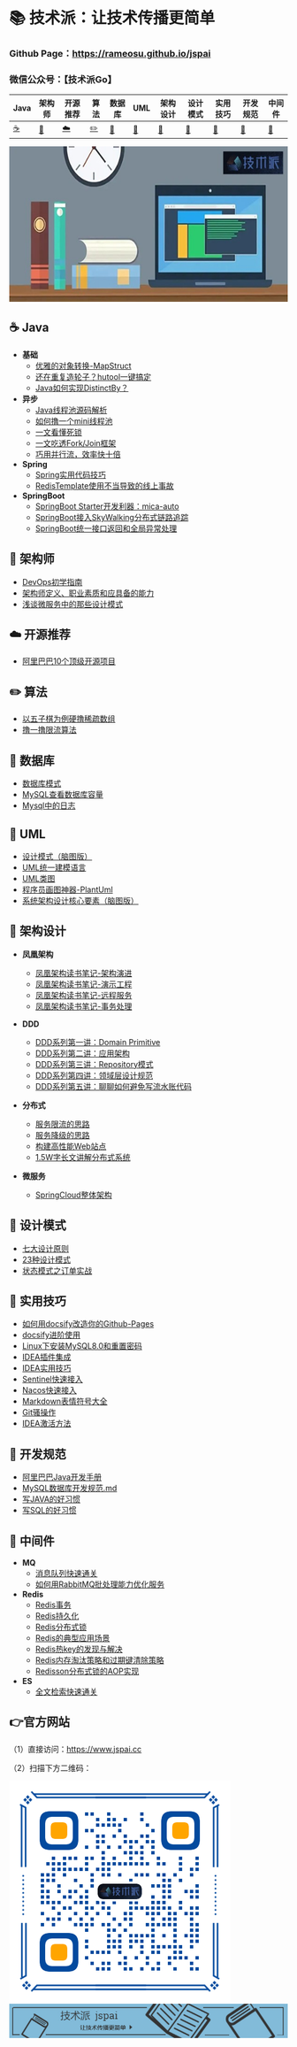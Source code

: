 

# 📚 技术派：让技术传播更简单

### Github Page：https://rameosu.github.io/jspai

### 微信公众号：【技术派Go】

| Java        | 架构师    | 开源推荐        | 算法                | 数据库      | UML         | 架构设计    | 设计模式    | 实用技巧    | 开发规范     | 中间件              |
| ----------- | ----------- | ----------- | ------------------- | ----------- | ----------- | ----------- | ----------- | ----------- | ------------ | ------------------- |
| [☕](#nav-1) | [📝](#nav-1) | [☁️](#nav-3) | [✏️](#nav-4) | [💾](#nav-5) | [📐](#nav-6) | [👑](#nav-7) | [🎯](#nav-8) | [🔧](#nav-9) | [📘](#nav-10) | [🚀](#nav-10) |

![logo](docs/assets/rameo/jsp.jpg) 

<span id="nav-1"></span>

## ☕ Java
- **基础**
    - [优雅的对象转换-MapStruct](https://rameosu.github.io/jspai/#/Java/MapStruct.md)
    - [还在重复造轮子？hutool一键搞定](https://rameosu.github.io/jspai/#/Java/Hutool.md)
    - [Java如何实现DistinctBy？](https://rameosu.github.io/jspai/#/Java/DistinctBy.md)
- **异步**    
    - [Java线程池源码解析](https://rameosu.github.io/jspai/#/Java/ThreadPool.md)
    - [如何撸一个mini线程池](https://rameosu.github.io/jspai/#/Java/Mini-ThreadPool.md)
    - [一文看懂死锁](https://rameosu.github.io/jspai/#/Java/DeadLock.md)
    - [一文吃透Fork/Join框架](https://rameosu.github.io/jspai/#/Java/ForkJoin.md)
    - [巧用并行流，效率快十倍](https://rameosu.github.io/jspai/#/Java/ParallelStream.md)
- **Spring**    
    - [Spring实用代码技巧](https://rameosu.github.io/jspai/#/Java/Spring/Spring-Code-Skill.md)
    - [RedisTemplate使用不当导致的线上事故](https://rameosu.github.io/jspai/#/Java/Spring/RedisTemplate-Incorrect-Use.md)
- **SpringBoot**    
    - [SpringBoot Starter开发利器：mica-auto](https://rameosu.github.io/jspai/#/Java/SpringBoot/Mica-Auto.md)
    - [SpringBoot接入SkyWalking分布式链路追踪](https://rameosu.github.io/jspai/#/Java/SpringBoot/SpringBoot-SkyWalking.md)
    - [SpringBoot统一接口返回和全局异常处理](https://rameosu.github.io/jspai/#/Java/SpringBoot/SpringBoot-ApiResult-GlobelException.md)


<span id="nav-2"></span>

## 📝 架构师
- [DevOps初学指南](https://rameosu.github.io/jspai/#/Architect/DevOps-Begin-Guide.md)
- [架构师定义、职业素质和应具备的能力](https://rameosu.github.io/jspai/#/Architect/Architect-Definition.md)
- [浅谈微服务中的那些设计模式](https://rameosu.github.io/jspai/#/Architect/Micro-Service-Design-Pattern.md)

<span id="nav-3"></span>

## ☁️ 开源推荐
- [阿里巴巴10个顶级开源项目](https://rameosu.github.io/jspai/#/OpenSource/Ali-Top-Ten-Open-Project.md)

<span id="nav-4"></span>

## ✏️ 算法

- [以五子棋为例硬撸稀疏数组](https://rameosu.github.io/jspai/#/Algorithm/Sparse-Array.md)
- [撸一撸限流算法](https://rameosu.github.io/jspai/#/Algorithm/RateLimit-Algorithm.md)

<span id="nav-5"></span>

## 💾 数据库
- [数据库模式](https://rameosu.github.io/jspai/#/Database/Database-Schema.md)
- [MySQL查看数据库容量](https://rameosu.github.io/jspai/#/Database/MySQL-Capacity.md)
- [Mysql中的日志](https://rameosu.github.io/jspai/#/Database/Mysql-Log.md)

<span id="nav-6"></span>
## 📐 UML
- [设计模式（脑图版）](https://rameosu.github.io/jspai/#/UML/Design-Pattern.md)
- [UML统一建模语言](https://rameosu.github.io/jspai/#/UML/UML.md)
- [UML类图](https://rameosu.github.io/jspai/#/UML/UML-Class.md)
- [程序员画图神器-PlantUml](https://rameosu.github.io/jspai/#/UML/PlantUml.md)
- [系统架构设计核心要素（脑图版）](https://rameosu.github.io/jspai/#/UML/System-Architecture-Design-Core.md)

<span id="nav-7"></span>

## 👑 架构设计
- **凤凰架构**
    - [凤凰架构读书笔记-架构演进](https://rameosu.github.io/jspai/#/Architecture/Architecture-Evolution.md)
    - [凤凰架构读书笔记-演示工程](https://rameosu.github.io/jspai/#/Architecture/Demo-Project.md)
    - [凤凰架构读书笔记-远程服务](https://rameosu.github.io/jspai/#/Architecture/Remote-Service.md)
    - [凤凰架构读书笔记-事务处理](https://rameosu.github.io/jspai/#/Architecture/Transaction-Process.md)

- **DDD**
    - [DDD系列第一讲：Domain Primitive](https://rameosu.github.io/jspai/#/Architecture/DDD/Domain-Primitive.md)
    - [DDD系列第二讲：应用架构](https://rameosu.github.io/jspai/#/Architecture/DDD/Application-Architecture.md)
    - [DDD系列第三讲：Repository模式](https://rameosu.github.io/jspai/#/Architecture/DDD/Repository-Mode.md)
    - [DDD系列第四讲：领域层设计规范](https://rameosu.github.io/jspai/#/Architecture/DDD/Domain-Design-Specification.md)
    - [DDD系列第五讲：聊聊如何避免写流水账代码](https://rameosu.github.io/jspai/#/Architecture/DDD/Avoid-Flow-Account-Code.md)

- **分布式**
    - [服务限流的思路](https://rameosu.github.io/jspai/#/Architecture/Service-RateLimit.md)
    - [服务降级的思路](https://rameosu.github.io/jspai/#/Architecture/Service-Fallback.md)
    - [构建高性能Web站点](https://rameosu.github.io/jspai/#/Architecture/High-Performance-Web-Site.md)
    - [1.5W字长文讲解分布式系统](https://rameosu.github.io/jspai/#/Architecture/Distribute-System.md)

- **微服务**
    - [SpringCloud整体架构](https://rameosu.github.io/jspai/#/Architecture/SpringCloud/SpringCloud-Architecture.md)

<span id="nav-8"></span>

## 🎯 设计模式

- [七大设计原则](https://rameosu.github.io/jspai/#/DesignPattern/Seven-Design-Principle.md)
- [23种设计模式](https://rameosu.github.io/jspai/#/DesignPattern/Design-Pattern.md)
- [状态模式之订单实战](https://rameosu.github.io/jspai/#/DesignPattern/State-Pattern.md)

<span id="nav-9"></span>

## 🔧 实用技巧
- [如何用docsify改造你的Github-Pages](https://rameosu.github.io/jspai/#/Skill/Docsify-Github-Pages.md)
- [docsify进阶使用](https://rameosu.github.io/jspai/#/Skill/Docsify-Advanced.md)
- [Linux下安装MySQL8.0和重置密码](https://rameosu.github.io/jspai/#/Skill/Linux-MySQL.md)
- [IDEA插件集成](https://rameosu.github.io/jspai/#/Skill/IDEA-Plugin.md)
- [IDEA实用技巧](https://rameosu.github.io/jspai/#/Skill/IDEA-Skill.md)
- [Sentinel快速接入](https://rameosu.github.io/jspai/#/Skill/Sentinel-Quick-Use.md)
- [Nacos快速接入](https://rameosu.github.io/jspai/#/Skill/Nacos-Quick-Use.md)
- [Markdown表情符号大全](https://rameosu.github.io/jspai/#/Skill/Markdown-Emoji.md)
- [Git骚操作](https://rameosu.github.io/jspai/#/Skill/Git-Config.md)
- [IDEA激活方法](https://rameosu.github.io/jspai/#/Skill/IDEA-Activate.md)

<span id="nav-10"></span>

## 📘 开发规范
- [阿里巴巴Java开发手册](https://rameosu.github.io/jspai/#/Specification/Ali-Java-Specification.md)
- [MySQL数据库开发规范.md](https://rameosu.github.io/jspaiSpecification/MySQL-Specification.md)
- [写JAVA的好习惯](https://rameosu.github.io/jspai/#/Specification/JAVA-Good-Habits.md)
- [写SQL的好习惯](https://rameosu.github.io/jspai/#/Specification/SQL-Good-Habits.md)

<span id="nav-11"></span>

## 🚀 中间件
- **MQ**
    - [消息队列快速通关](https://rameosu.github.io/jspai/#/Middleware/MQ/MQ-Quick-Study.md)
    - [如何用RabbitMQ批处理能力优化服务](https://rameosu.github.io/jspai/#/Middleware/MQ/RabbitMQ-Batch.md)
- **Redis**
    - [Redis事务](https://rameosu.github.io/jspai/#/Middleware/Redis/Redis-Transaction.md)
    - [Redis持久化](https://rameosu.github.io/jspai/#/Middleware/Redis/Redis-Persistence.md)
    - [Redis分布式锁](https://rameosu.github.io/jspai/#/Middleware/Redis/Redis-Distribute-Lock.md)
    - [Redis的典型应用场景](https://rameosu.github.io/jspai/#/Middleware/Redis/Redis-Use-Scene.md)
    - [Redis热key的发现与解决](https://rameosu.github.io/jspai/#/Middleware/Redis/Redis-Hotkey.md)
    - [Redis内存淘汰策略和过期键清除策略](https://rameosu.github.io/jspai/#/Middleware/Redis/Redis-Memory-Retirement-Policy.md)
    - [Redisson分布式锁的AOP实现](https://rameosu.github.io/jspai/#/Middleware/Redis/Redisson-Distribute-Lock.md)
- **ES**
    - [全文检索快速通关](https://rameosu.github.io/jspai/#/Middleware/ES/Full-Text-Search.md)

## 👉官方网站

（1）直接访问：https://www.jspai.cc

（2）扫描下方二维码：

![qrcode](docs/assets/rameo/qrcode.png)
![banner](docs/assets/rameo/jspai.jpg) 
